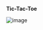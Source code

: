 **Tic-Tac-Toe**

![image](https://github.com/hardik221/tic-tac-toe/assets/65502523/12329936-4a58-4444-a64f-9070c52e9eb4)
